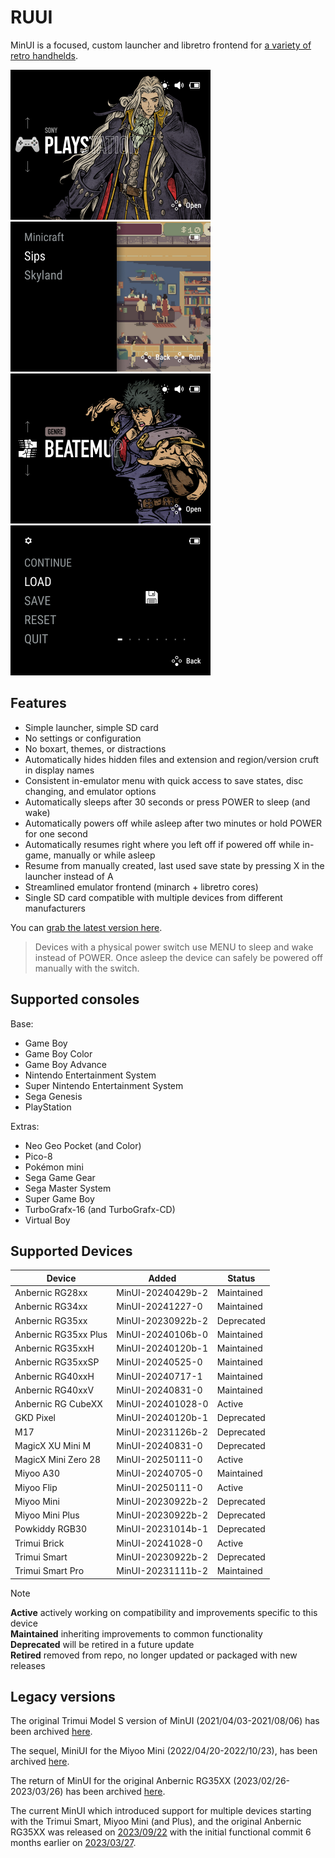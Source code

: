 # RUUI

MinUI is a focused, custom launcher and libretro frontend for [a variety of retro handhelds](#supported-devices).

<img src="github/RUUI console.png" width=320 /> <img src="github/RUUI game list.jpg" width=320 /> 
<img src="github/RUUI genre list.png" width=320 /> <img src="github/RUUI in game menu.png" width=320 />

## Features

- Simple launcher, simple SD card
- No settings or configuration
- No boxart, themes, or distractions
- Automatically hides hidden files
  and extension and region/version 
  cruft in display names
- Consistent in-emulator menu with
  quick access to save states, disc
  changing, and emulator options
- Automatically sleeps after 30 seconds 
  or press POWER to sleep (and wake)
- Automatically powers off while asleep
  after two minutes or hold POWER for
  one second
- Automatically resumes right where
  you left off if powered off while
  in-game, manually or while asleep
- Resume from manually created, last 
  used save state by pressing X in 
  the launcher instead of A
- Streamlined emulator frontend 
  (minarch + libretro cores)
- Single SD card compatible with
  multiple devices from different
  manufacturers

You can [grab the latest version here](https://github.com/shauninman/MinUI/releases).

> Devices with a physical power switch
> use MENU to sleep and wake instead of
> POWER. Once asleep the device can safely
> be powered off manually with the switch.

## Supported consoles

Base:

- Game Boy
- Game Boy Color
- Game Boy Advance
- Nintendo Entertainment System
- Super Nintendo Entertainment System
- Sega Genesis
- PlayStation

Extras:

- Neo Geo Pocket (and Color)
- Pico-8
- Pokémon mini
- Sega Game Gear
- Sega Master System
- Super Game Boy
- TurboGrafx-16 (and TurboGrafx-CD)
- Virtual Boy

## Supported Devices

| Device | Added | Status |
| -- | -- | -- |
| Anbernic RG28xx | MinUI-20240429b-2 | Maintained |
| Anbernic RG34xx | MinUI-20241227-0 | Maintained |
| Anbernic RG35xx | MinUI-20230922b-2 | Deprecated |
| Anbernic RG35xx Plus | MinUI-20240106b-0 | Maintained |
| Anbernic RG35xxH | MinUI-20240120b-1 | Maintained |
| Anbernic RG35xxSP | MinUI-20240525-0 | Maintained |
| Anbernic RG40xxH | MinUI-20240717-1 | Maintained |
| Anbernic RG40xxV | MinUI-20240831-0 | Maintained | 
| Anbernic RG CubeXX | MinUI-202401028-0 | Active | 
| GKD Pixel | MinUI-20240120b-1 | Deprecated |
| M17 | MinUI-20231126b-2 | Deprecated |
| MagicX XU Mini M | MinUI-20240831-0 | Deprecated | 
| MagicX Mini Zero 28 | MinUI-20250111-0 | Active |
| Miyoo A30 | MinUI-20240705-0 | Maintained |
| Miyoo Flip | MinUI-20250111-0 | Active |
| Miyoo Mini | MinUI-20230922b-2 | Deprecated |
| Miyoo Mini Plus | MinUI-20230922b-2 | Deprecated |
| Powkiddy RGB30 | MinUI-20231014b-1 | Deprecated |
| Trimui Brick | MinUI-20241028-0 | Active |
| Trimui Smart | MinUI-20230922b-2 | Deprecated |
| Trimui Smart Pro | MinUI-20231111b-2 | Maintained |

> [!NOTE]
> **Active** actively working on compatibility and improvements specific to this device  
> **Maintained** inheriting improvements to common functionality  
> **Deprecated** will be retired in a future update  
> **Retired** removed from repo, no longer updated or packaged with new releases  

## Legacy versions

The original Trimui Model S version of MinUI (2021/04/03-2021/08/06) has been archived [here](https://github.com/shauninman/MinUI-Legacy-Trimui-Model-S).

The sequel, MiniUI for the Miyoo Mini (2022/04/20-2022/10/23), has been archived [here](https://github.com/shauninman/MiniUI-Legacy-Miyoo-Mini).

The return of MinUI for the original Anbernic RG35XX (2023/02/26-2023/03/26) has been archived [here](https://github.com/shauninman/MinUI-Legacy-RG35XX).

The current MinUI which introduced support for multiple devices starting with the Trimui Smart, Miyoo Mini (and Plus), and the original Anbernic RG35XX was released on [2023/09/22][init-release] with the initial functional commit 6 months earlier on [2023/03/27][init-commit].

[init-release]:https://github.com/shauninman/MinUI/releases/tag/v20230922b-2
[init-commit]:https://github.com/shauninman/MinUI/commit/53e0296ea5a2794290fb5783765af6cee0063445#diff-b993e61ab6e66a19b67c88cfb98261aa9267d250de8bb56463662f67aae1a558
